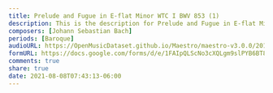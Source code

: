 ```yaml
---
title: Prelude and Fugue in E-flat Minor WTC I BWV 853 (1)
description: This is the description for Prelude and Fugue in E-flat Minor WTC I BWV 853 by Johann Sebastian Bach
composers: [Johann Sebastian Bach]
periods: [Baroque]
audioURL: https://OpenMusicDataset.github.io/Maestro/maestro-v3.0.0/2017/MIDI-Unprocessed_058_PIANO058_MID--AUDIO-split_07-07-17_Piano-e_2-02_wav--1.midi
formURL: https://docs.google.com/forms/d/e/1FAIpQLScNo3cXQLgm9slPYB6BT8xaM11jkFa45SIqY-28qukz0vLN-A/viewform
comments: true
share: true
date: 2021-08-08T07:43:13-06:00
---
```

